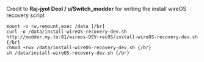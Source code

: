 Credit to **Raj-jyot Deol / u/Switch_modder** for writing the install wireOS recovery script

```
mount -o rw,remount,exec /data [/br]
curl -o /data/install-wireOS-recovery-dev.sh http://modder.my.to:81/wireos-DEV-recOS/install-wireOS-recovery-dev.sh {/br}
chmod +rwx /data/install-wireOS-recovery-dev.sh {/br}
sh /data/install-wireOS-recovery-dev.sh {/br}
```
